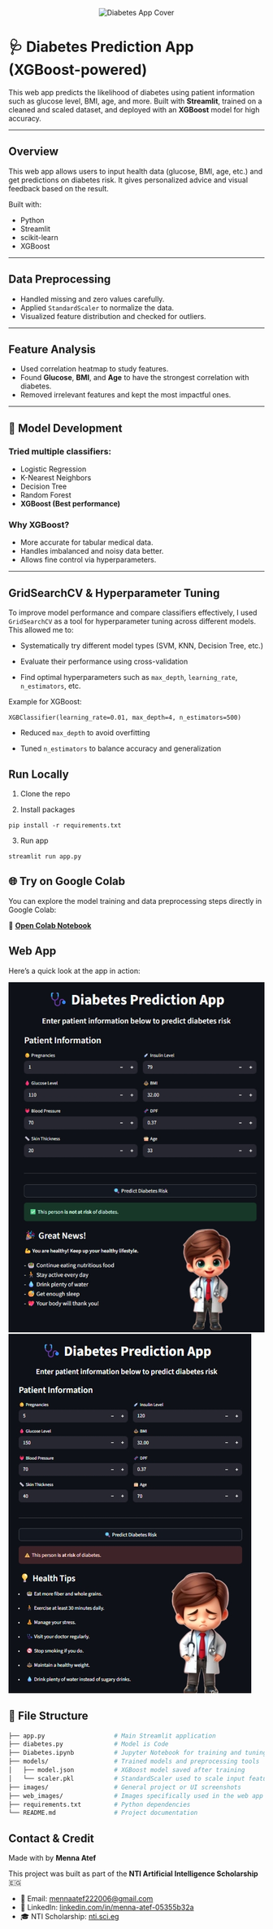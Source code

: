<p align="center">
  <img src="web_images/preview.png" alt="Diabetes App Cover" />
</p>

# 🩺 Diabetes Prediction App (XGBoost-powered)

This web app predicts the likelihood of diabetes using patient information such as glucose level, BMI, age, and more. Built with **Streamlit**, trained on a cleaned and scaled dataset, and deployed with an **XGBoost** model for high accuracy.

---
## Overview

This web app allows users to input health data (glucose, BMI, age, etc.) and get predictions on diabetes risk. It gives personalized advice and visual feedback based on the result.

Built with:

- Python
- Streamlit
- scikit-learn
- XGBoost

---

## Data Preprocessing

- Handled missing and zero values carefully.
- Applied `StandardScaler` to normalize the data.
- Visualized feature distribution and checked for outliers.

---

## Feature Analysis

- Used correlation heatmap to study features.
- Found **Glucose**, **BMI**, and **Age** to have the strongest correlation with diabetes.
- Removed irrelevant features and kept the most impactful ones.

---

## 🤖 Model Development

### Tried multiple classifiers:

- Logistic Regression
- K-Nearest Neighbors
- Decision Tree
- Random Forest
- **XGBoost (Best performance)**

### Why XGBoost?

- More accurate for tabular medical data.
- Handles imbalanced and noisy data better.
- Allows fine control via hyperparameters.

---


## GridSearchCV & Hyperparameter Tuning

To improve model performance and compare classifiers effectively, I used `GridSearchCV` as a tool for hyperparameter tuning across different models. This allowed me to:

 - Systematically try different model types (SVM, KNN, Decision Tree, etc.)

 - Evaluate their performance using cross-validation

 - Find optimal hyperparameters such as `max_depth`, `learning_rate`, `n_estimators`, etc.

Example for XGBoost:
```
XGBClassifier(learning_rate=0.01, max_depth=4, n_estimators=500)
```
 - Reduced `max_depth` to avoid overfitting

 - Tuned `n_estimators` to balance accuracy and generalization

## Run Locally

 1. Clone the repo

 2. Install packages
 ```
pip install -r requirements.txt
```
 3. Run app
  ```
streamlit run app.py
```

## 🌐 Try on Google Colab

You can explore the model training and data preprocessing steps directly in Google Colab:

🔗 [**Open Colab Notebook**](https://colab.research.google.com/drive/1vK1Utzq9VVvzOk407Ox2fnaKqVnS8Zyg?usp=sharing)  

## Web App

Here’s a quick look at the app in action:

![Normal Person](web_images/Normal.jpeg)
![Diabetes Person](web_images/Diabetes.jpeg)



## 📁 File Structure


```bash
├── app.py                   # Main Streamlit application
├── diabetes.py              # Model is Code
├── Diabetes.ipynb           # Jupyter Notebook for training and tuning the model
├── models/                  # Trained models and preprocessing tools
│   ├── model.json           # XGBoost model saved after training
│   └── scaler.pkl           # StandardScaler used to scale input features
├── images/                  # General project or UI screenshots
├── web_images/              # Images specifically used in the web app interface
├── requirements.txt         # Python dependencies
└── README.md                # Project documentation
```


## Contact & Credit

Made with by **Menna Atef**

This project was built as part of the **NTI Artificial Intelligence Scholarship** 🇪🇬

- 📧 Email: [mennaatef222006@gmail.com](mailto:mennaatef222006@gmail.com)  
- 💼 LinkedIn: [linkedin.com/in/menna-atef-05355b32a](https://www.linkedin.com/in/menna-atef-05355b32a/)  
- 🎓 NTI Scholarship: [nti.sci.eg](https://nti.sci.eg/)

